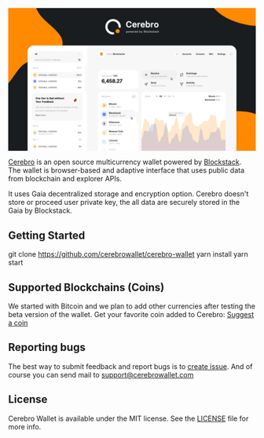 <img src="docs/cover.jpg" align="center" title="Cerebro Wallet Github Cover">

[Cerebro](https://cerebrowallet.com) is an open source multicurrency wallet powered by [Blockstack](https://github.com/blockstack). The wallet is browser-based and adaptive interface that uses public data from blockchain and explorer APIs.

It uses Gaia decentralized storage and encryption option. Cerebro doesn't store or proceed user private key, the all data are securely stored in the Gaia by Blockstack.

## Getting Started

git clone https://github.com/cerebrowallet/cerebro-wallet
yarn install
yarn start

## Supported Blockchains (Coins)

We started with Bitcoin and we plan to add other currencies after testing the beta version of the wallet. Get your favorite coin added to Cerebro: [Suggest a coin](https://github.com/cerebrowallet/cerebro-website/issues/new/choose)

## Reporting bugs

The best way to submit feedback and report bugs is to [create issue](https://github.com/cerebrowallet/cerebro-website/issues/new/choose). And of course you can send mail to [support@cerebrowallet.com](mailto:support@cerebrowallet.com)


## License

Cerebro Wallet is available under the MIT license. See the [LICENSE](https://github.com/cerebrowallet/cerebro-wallet/blob/master/LICENSE) file for more info.
